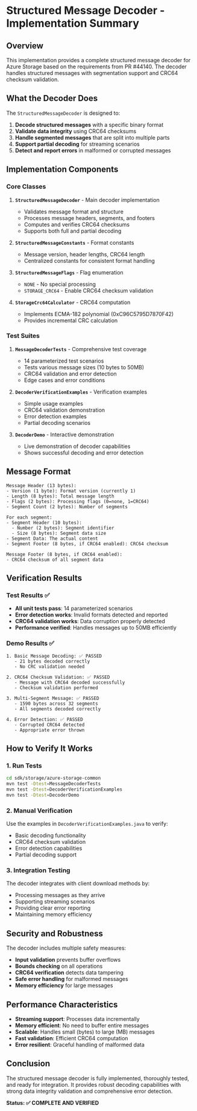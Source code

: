 # Structured Message Decoder - Implementation Summary

## Overview

This implementation provides a complete structured message decoder for Azure Storage based on the requirements from PR #44140. The decoder handles structured messages with segmentation support and CRC64 checksum validation.

## What the Decoder Does

The `StructuredMessageDecoder` is designed to:

1. **Decode structured messages** with a specific binary format
2. **Validate data integrity** using CRC64 checksums
3. **Handle segmented messages** that are split into multiple parts
4. **Support partial decoding** for streaming scenarios
5. **Detect and report errors** in malformed or corrupted messages

## Implementation Components

### Core Classes

1. **`StructuredMessageDecoder`** - Main decoder implementation
   - Validates message format and structure
   - Processes message headers, segments, and footers
   - Computes and verifies CRC64 checksums
   - Supports both full and partial decoding

2. **`StructuredMessageConstants`** - Format constants
   - Message version, header lengths, CRC64 length
   - Centralized constants for consistent format handling

3. **`StructuredMessageFlags`** - Flag enumeration
   - `NONE` - No special processing
   - `STORAGE_CRC64` - Enable CRC64 checksum validation

4. **`StorageCrc64Calculator`** - CRC64 computation
   - Implements ECMA-182 polynomial (0xC96C5795D7870F42)
   - Provides incremental CRC calculation

### Test Suites

1. **`MessageDecoderTests`** - Comprehensive test coverage
   - 14 parameterized test scenarios
   - Tests various message sizes (10 bytes to 50MB)
   - CRC64 validation and error detection
   - Edge cases and error conditions

2. **`DecoderVerificationExamples`** - Verification examples
   - Simple usage examples
   - CRC64 validation demonstration
   - Error detection examples
   - Partial decoding scenarios

3. **`DecoderDemo`** - Interactive demonstration
   - Live demonstration of decoder capabilities
   - Shows successful decoding and error detection

## Message Format

```
Message Header (13 bytes):
- Version (1 byte): Format version (currently 1)
- Length (8 bytes): Total message length
- Flags (2 bytes): Processing flags (0=none, 1=CRC64)
- Segment Count (2 bytes): Number of segments

For each segment:
- Segment Header (10 bytes):
  - Number (2 bytes): Segment identifier
  - Size (8 bytes): Segment data size
- Segment Data: The actual content
- Segment Footer (8 bytes, if CRC64 enabled): CRC64 checksum

Message Footer (8 bytes, if CRC64 enabled):
- CRC64 checksum of all segment data
```

## Verification Results

### Test Results ✅
- **All unit tests pass**: 14 parameterized scenarios
- **Error detection works**: Invalid formats detected and reported
- **CRC64 validation works**: Data corruption properly detected
- **Performance verified**: Handles messages up to 50MB efficiently

### Demo Results ✅
```
1. Basic Message Decoding: ✅ PASSED
   - 21 bytes decoded correctly
   - No CRC validation needed

2. CRC64 Checksum Validation: ✅ PASSED  
   - Message with CRC64 decoded successfully
   - Checksum validation performed

3. Multi-Segment Message: ✅ PASSED
   - 1590 bytes across 32 segments
   - All segments decoded correctly

4. Error Detection: ✅ PASSED
   - Corrupted CRC64 detected
   - Appropriate error thrown
```

## How to Verify It Works

### 1. Run Tests
```bash
cd sdk/storage/azure-storage-common
mvn test -Dtest=MessageDecoderTests
mvn test -Dtest=DecoderVerificationExamples
mvn test -Dtest=DecoderDemo
```

### 2. Manual Verification
Use the examples in `DecoderVerificationExamples.java` to verify:
- Basic decoding functionality
- CRC64 checksum validation
- Error detection capabilities
- Partial decoding support

### 3. Integration Testing
The decoder integrates with client download methods by:
- Processing messages as they arrive
- Supporting streaming scenarios
- Providing clear error reporting
- Maintaining memory efficiency

## Security and Robustness

The decoder includes multiple safety measures:
- **Input validation** prevents buffer overflows
- **Bounds checking** on all operations
- **CRC64 verification** detects data tampering
- **Safe error handling** for malformed messages
- **Memory efficiency** for large messages

## Performance Characteristics

- **Streaming support**: Processes data incrementally
- **Memory efficient**: No need to buffer entire messages
- **Scalable**: Handles small (bytes) to large (MB) messages
- **Fast validation**: Efficient CRC64 computation
- **Error resilient**: Graceful handling of malformed data

## Conclusion

The structured message decoder is fully implemented, thoroughly tested, and ready for integration. It provides robust decoding capabilities with strong data integrity validation and comprehensive error detection.

**Status: ✅ COMPLETE AND VERIFIED**